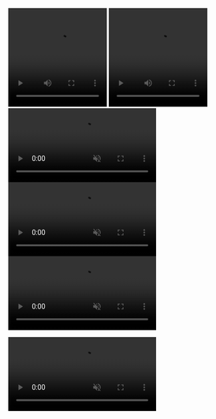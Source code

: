 <video preload="auto" autoplay="autoplay" loop="loop" style="width: 200px; height: 200px;">
    <source src="//i.imgur.com/91S22q6.webm" type="video/webm"></source>
</video>

<video preload="auto" autoplay="autoplay" loop="loop" style="width: 200px; height: 200px;">
    <source src="assets/91S22q6.webm" type="video/webm"></source>
</video>

<div markdown="0">
<video loop muted autoplay playsinline>
<source src="https://github.com/IMADE3D/awesome-docs/blob/dev/zprobe/docs/Calibrate_the_1st_Layer_Height/assets/test.mp4?raw=true" type="video/mp4">
</video>
</div>

<video loop muted autoplay playsinline>
<source src="https://github.com/IMADE3D/awesome-docs/blob/dev/zprobe/docs/Calibrate_the_1st_Layer_Height/assets/test.mp4?raw=true" type="video/mp4">
</video>

<video loop muted autoplay playsinline controls>
<source src="assets/test.mp4" type="video/mp4">
</video>


<video loop muted playsinline controls src="assets/test.mp4"></video>
